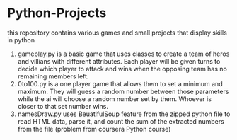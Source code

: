 # Python-Projects
this repository contains various games and small projects that display skills in python

1. gameplay.py is a basic game that uses classes to create a team of heros and villians with different
attributes. Each player will be given turns to decide which player to attack and wins when the opposing
team has no remaining members left.
2. 0to100.py is a one player game that allows them to set a minimum and maximum. They will guess a random number
between those parameters while the ai will choose a random number set by them. Whoever is closer to that set number wins.
3. namesDraw.py uses BeuatifulSoup feature from the zipped python file to read HTML data, parse it, and count the
sum of the extracted numbers from the file (problem from coursera Python course)
